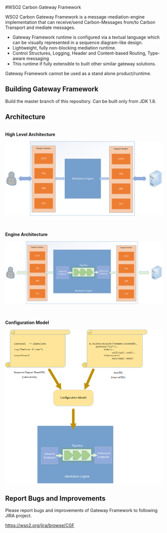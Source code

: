 #WSO2 Carbon Gateway Framework

WSO2 Carbon Gateway Framework is a message-mediation-engine implementation that can receive/send Carbon-Messages from/to Carbon Transport and mediate messages.

- Gateway Framework runtime is configured via a textual language which can be visually represented in a sequence diagram-like design.
- Lightweight, fully non-blocking mediation runtime. 
- Control Structures, Logging, Header and Content-based Routing, Type-aware messaging
- This runtime if fully extensible to built other similar gateway solutions.

Gateway Framework cannot be used as a stand alone product/runtime.


Building Gateway Framework
--------------------------

Build the master branch of this repository.
Can be built only from JDK 1.8.



Architecture
------------

<br/>
<b>High Level Architecture</b>
<br/>

![alt tag](docs/gw-architecture.png)



<br/><br/>
<b>Engine Architecture</b>
<br/>

![alt tag](docs/engine-architecture.png)



<br/><br/>
<b>Configuration Model</b>
<br/>

![alt tag](docs/config-model.png)

Report Bugs and Improvements
----------------------------

Please report bugs and improvements of Gateway Framework to following JIRA project.

https://wso2.org/jira/browse/CGF




